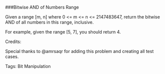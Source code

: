 ###Bitwise AND of Numbers Range

Given a range [m, n] where 0 <= m <= n <= 2147483647, return the bitwise AND of all numbers in this range, inclusive.

For example, given the range [5, 7], you should return 4.

Credits:

Special thanks to @amrsaqr for adding this problem and creating all test 
cases.


Tags: Bit Manipulation

